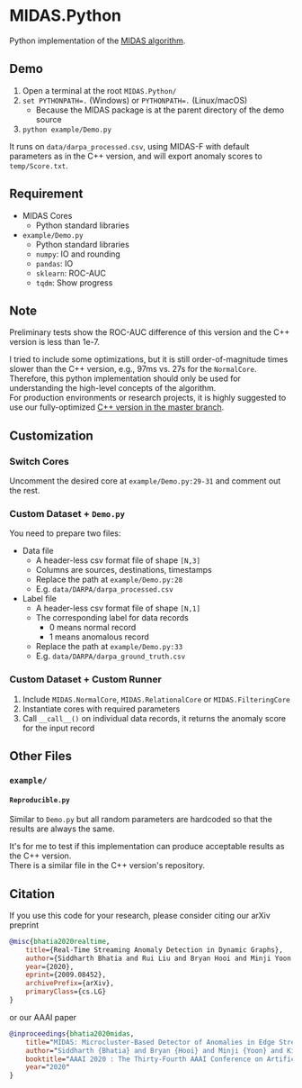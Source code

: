 # MIDAS.Python

Python implementation of the [MIDAS algorithm](https://github.com/Stream-AD/MIDAS).

## Demo

1. Open a terminal at the root `MIDAS.Python/`
1. `set PYTHONPATH=.` (Windows) or `PYTHONPATH=.` (Linux/macOS)
    - Because the MIDAS package is at the parent directory of the demo source
1. `python example/Demo.py`

It runs on `data/darpa_processed.csv`, using MIDAS-F with default parameters as in the C++ version, and will export anomaly scores to `temp/Score.txt`.

## Requirement

- MIDAS Cores
    - Python standard libraries
- `example/Demo.py`
    - Python standard libraries
    - `numpy`: IO and rounding
    - `pandas`: IO
    - `sklearn`: ROC-AUC
    - `tqdm`: Show progress

## Note 

Preliminary tests show the ROC-AUC difference of this version and the C++ version is less than 1e-7.   

I tried to include some optimizations, but it is still order-of-magnitude times slower than the C++ version, e.g., 97ms vs. 27s for the `NormalCore`.  
Therefore, this python implementation should only be used for understanding the high-level concepts of the algorithm.  
For production environments or research projects, it is highly suggested to use our fully-optimized [C++ version in the master branch](https://github.com/Stream-AD/MIDAS).

## Customization

### Switch Cores

Uncomment the desired core at `example/Demo.py:29-31` and comment out the rest.

### Custom Dataset + `Demo.py`

You need to prepare two files:

- Data file
  - A header-less csv format file of shape `[N,3]`
  - Columns are sources, destinations, timestamps
  - Replace the path at `example/Demo.py:28` 
  - E.g. `data/DARPA/darpa_processed.csv`
- Label file
  - A header-less csv format file of shape `[N,1]`
  - The corresponding label for data records
    - 0 means normal record
    - 1 means anomalous record
  - Replace the path at `example/Demo.py:33`
  - E.g. `data/DARPA/darpa_ground_truth.csv`

### Custom Dataset + Custom Runner

1. Include `MIDAS.NormalCore`, `MIDAS.RelationalCore` or `MIDAS.FilteringCore`
1. Instantiate cores with required parameters
1. Call `__call__()` on individual data records, it returns the anomaly score for the input record

## Other Files

### `example/`

#### `Reproducible.py`

Similar to `Demo.py` but all random parameters are hardcoded so that the results are always the same.

It's for me to test if this implementation can produce acceptable results as the C++ version.    
There is a similar file in the C++ version's repository.

## Citation

If you use this code for your research, please consider citing our arXiv preprint

```bibtex
@misc{bhatia2020realtime,
    title={Real-Time Streaming Anomaly Detection in Dynamic Graphs},
    author={Siddharth Bhatia and Rui Liu and Bryan Hooi and Minji Yoon and Kijung Shin and Christos Faloutsos},
    year={2020},
    eprint={2009.08452},
    archivePrefix={arXiv},
    primaryClass={cs.LG}
}

```

or our AAAI paper


```bibtex
@inproceedings{bhatia2020midas,
    title="MIDAS: Microcluster-Based Detector of Anomalies in Edge Streams",
    author="Siddharth {Bhatia} and Bryan {Hooi} and Minji {Yoon} and Kijung {Shin} and Christos {Faloutsos}",
    booktitle="AAAI 2020 : The Thirty-Fourth AAAI Conference on Artificial Intelligence",
    year="2020"
}
```
